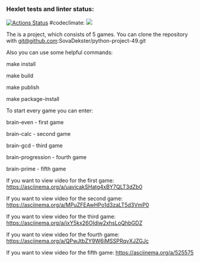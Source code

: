 ### Hexlet tests and linter status:
[![Actions Status](https://github.com/SovaDekster/python-project-49/workflows/hexlet-check/badge.svg)](https://github.com/SovaDekster/python-project-49/actions)
#codeclimate: 
<a href="https://codeclimate.com/github/SovaDekster/python-project-49/maintainability"><img src="https://api.codeclimate.com/v1/badges/9dbbc60eae0a9b25baf4/maintainability" /></a>

The is a project, which consists of 5 games.
You can clone the repository with git@github.com:SovaDekster/python-project-49.git

Also you can use some helpful commands:

make install

make build

make publish

make package-install

To start every game you can enter:

brain-even - first game

brain-calc - second game

brain-gcd - third game

brain-progression - fourth game

brain-prime - fifth game

If you want to view video for the first game:
https://asciinema.org/a/uavicakSHatg4xBY7QLT3dZb0

If you want to view video for the second game:
https://asciinema.org/a/MPuZFEAwHPo1d3zaLT5d3VmP0

If you want to view video for the third game:
https://asciinema.org/a/ixY5kx26OIdiw2xhsLoQhbGDZ

If you want to view video for the fourth game:
https://asciinema.org/a/QPwJtbZY9W6iMSSPRqvXJZGJc

If you want to view video for the fifth game:
https://asciinema.org/a/525575
